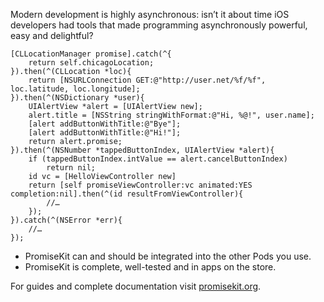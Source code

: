 Modern development is highly asynchronous: isn’t it about time iOS developers had tools that made programming asynchronously powerful, easy and delightful?

```objc
[CLLocationManager promise].catch(^{
    return self.chicagoLocation;
}).then(^(CLLocation *loc){
    return [NSURLConnection GET:@"http://user.net/%f/%f", loc.latitude, loc.longitude];
}).then(^(NSDictionary *user){
    UIAlertView *alert = [UIAlertView new];
    alert.title = [NSString stringWithFormat:@"Hi, %@!", user.name];
    [alert addButtonWithTitle:@"Bye"];
    [alert addButtonWithTitle:@"Hi!"];
    return alert.promise;
}).then(^(NSNumber *tappedButtonIndex, UIAlertView *alert){
    if (tappedButtonIndex.intValue == alert.cancelButtonIndex)
        return nil;
    id vc = [HelloViewController new]
    return [self promiseViewController:vc animated:YES completion:nil].then(^(id resultFromViewController){
        //…
    });
}).catch(^(NSError *err){
    //…
});
```

* PromiseKit can and should be integrated into the other Pods you use.
* PromiseKit is complete, well-tested and in apps on the store.

For guides and complete documentation visit [promisekit.org](http://promisekit.org).
